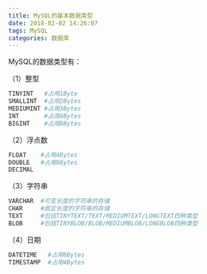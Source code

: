```yaml
---
title: MySQL的基本数据类型
date: 2018-02-02 14:26:07
tags: MySQL
categories: 数据库
---
```


MySQL的数据类型有：

（1）整型

```bash
TINYINT   #占用1Byte
SMALLINT  #占用2Bytes
MEDIUMINT #占用3Bytes
INT       #占用4Bytes
BIGINT    #占用8Bytes
```

（2）浮点数

```bash
FLOAT    #占用4Bytes
DOUBLE   #占用8Bytes
DECIMAL
```

（3）字符串

```bash
VARCHAR  #可变长度的字符串的存储
CHAR     #固定长度的字符串的存储
TEXT     #包括TINYTEXT/TEXT/MEDIUMTEXT/LONGTEXT四种类型
BLOB     #包括TINYBLOB/BLOB/MEDIUMBLOB/LONGBLOB四种类型
```

（4）日期

```bash
DATETIME   #占用8Bytes
TIMESTAMP  #占用4Bytes
```